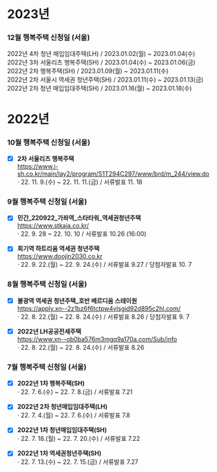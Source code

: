 # 2023년
### 12월 행복주택 신청일 (서울)
2022년 4차 청년 매입임대주택(LH) / 2023.01.02(월) ~ 2023.01.04(수)  
2022년 3차 서울리츠 행복주택(SH) / 2023.01.04(수) ~ 2023.01.06(금)  
2022년 2차 행복주택(SH) / 2023.01.09(월) ~ 2023.01.11(수)  
2022년 2차 서울시 역세권 청년주택(SH)	/ 2023.01.11(수) ~ 2023.01.13(금)  
2022년 2차 청년 매입임대주택(SH) / 2023.01.16(월) ~ 2023.01.18(수)  

# 2022년
### 10월 행복주택 신청일 (서울)
- [x] **2차 서울리츠 행복주택**  
https://www.i-sh.co.kr/main/lay2/program/S1T294C297/www/brd/m_244/view.do  
· 22. 11. 9.(수) ~ 22. 11. 11.(금) / 서류발표 11. 18

### 9월 행복주택 신청일 (서울)
- [x] **민간_220922_가좌역_스타타워_역세권청년주택**  
https://www.stkaja.co.kr/  
· 22. 9. 28 ~ 22. 10. 10 / 서류발표 10.26 (16:00)

- [x] **회기역 하트리움 역세권 청년주택**  
https://www.doojin2030.co.kr  
· 22. 9. 22.(월) ~ 22. 9. 24.(수) / 서류발표 9.27 / 당첨자발표 10. 7

### 8월 행복주택 신청일 (서울)
- [x] **불광역 역세권 청년주택_호반 베르디움 스테이원**  
https://apply.xn--2z1bz6f6tctpw4vlsgid92d895c2hl.com/  
· 22. 8. 22.(월) ~ 22. 8. 24.(수) / 서류발표 8.26 / 당첨자발표 9. 7

- [x] **2022년 LH공공전세주택**  
https://www.xn--ob0ba576m3mgq9a170a.com/Sub/info  
· 22. 8. 22.(월) ~ 22. 8. 24.(수) / 서류발표 8.26

### 7월 행복주택 신청일 (서울)
- [x] **2022년 1차 행복주택(SH)**  
· 22. 7. 6.(수) ~ 22. 7. 8.(금) / 서류발표 7.21

- [x] **2022년 2차 청년매입임대주택(LH)**  
· 22. 7. 4.(월) ~ 22. 7. 6.(수) / 서류발표 7.8

- [x] **2022년 1차 청년매입임대주택(SH)**  
· 22. 7. 18.(월) ~ 22. 7. 20.(수) / 서류발표 7.22

- [x] **2022년 1차 역세권청년주택(SH)**  
· 22. 7. 13.(수) ~ 22. 7. 15.(금) / 서류발표 7.27
